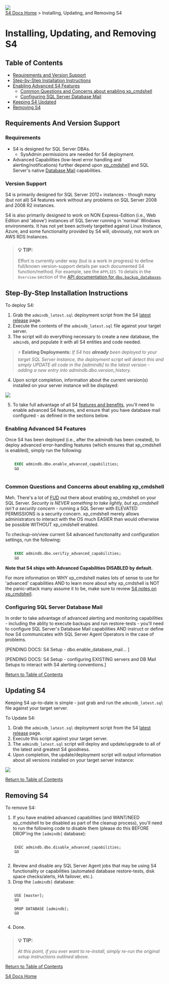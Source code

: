 ﻿![](https://assets.overachiever.net/s4/images/s4_main_logo.png)  
[S4 Docs Home](/readme.md) > Installing, Updating, and Removing S4

# Installing, Updating, and Removing S4

## Table of Contents
- [Requirements and Version Support](#requirements-and-version-support)
- [Step-by-Step Installation Instructions](#step-by-step-installation-instructions)
- [Enabling Advanced S4 Features](#enabling-advanced-s4-features) 
    - [Common Questions and Concerns about enabling xp_cmdshell](#common-questions-and-concerns-about-enabling-xp_cmdshell)
    - [Configuring SQL Server Database Mail](#configuring-sql-server-database-mail)
- [Keeping S4 Updated](#updating-s4)
- [Removing S4](#removing-s4)

## Requirements And Version Support

### Requirements
- S4 is designed for SQL Server DBAs. 
    - SysAdmin permissions are needed for S4 deployment.
- Advanced Capabilities (low-level error handling and alerting/notifications) further depend upon [xp_cmdshell](#enabling-advanced-s4-features) and SQL Server's native [Database Mail](#Configuring-sql-server-database-mail) capabilities.

### Version Support
S4 is primarily designed for SQL Server 2012+ instances - though many (but not all) S4 features work without any problems on SQL Server 2008 and 2008 R2 instances. 

S4 is also primarily designed to work on NON Express-Edition (i.e., Web Edition and 'above') instances of SQL Server running in 'normal' Windows environments. It has not yet been actively targetted against Linux Instance, Azure, and some functionality provided by S4 will, obviously, not work on AWS RDS Instances. 

> ### :bulb: **TIP:**
> Effort is currently under way (but is a work in progress) to define full/known version-support details per each documented S4 function/method. For example, see the `APPLIES TO` details in the `Overview` section of the [API documentation for `dbo.backup_databases`](/documentation/apis/backup_databases.md).

## Step-By-Step Installation Instructions
To deploy S4:
1. Grab the `admindb_latest.sql` deployment script from the S4 [latest release](https://github.com/overachiever-productions/s4/releases/latest) page.
2. Execute the contents of the `admindb_latest.sql` file against your target server. 
3. The script will do everything necessary to create a new database, the `admindb`, and populate it with all S4 entities and code needed.

> :zap: **Existing Deployments:** *If S4 has **already** been deployed to your target SQL Server Instance, the deployment script will detect this and simply UPDATE all code in the [admindb] to the latest version - adding a new entry into admindb.dbo.version_history.* 

4. Upon script completion, information about the current version(s) installed on your server instance will be displayed:

![](https://assets.overachiever.net/s4/images/install_install_completed.gif)

5. To take full advantage of all S4 [features and benefits](/readme.md#features-and-benefits), you'll need to enable advanced S4 features, and ensure that you have database mail configured - as defined in the sections below.

### Enabling Advanced S4 Features
Once S4 has been deployed (i.e., after the admindb has been created), to deploy advanced error-handling features (which ensures that xp_cmdshell is enabled), simply run the following: 

```sql

    EXEC admindb.dbo.enable_advanced_capabilities;
    GO
    
```

### Common Questions and Concerns about enabling xp_cmdshell 
Meh. There's a lot of [FUD](https://en.wikipedia.org/wiki/Fear,_uncertainty_and_doubt) out there about enabling xp_cmdshell on your SQL Server. *Security is NEVER something to take lightly, but xp_cmdshell isn't a security concern* - running a SQL Server with ELEVATED PERMISSIONS is a security concern. xp_cmdshell merely allows administrators to interact with the OS much EASIER than would otherwise be possible WITHOUT xp_cmdshell enabled. 

To checkup-on/view current S4 advanced functionality and configuration settings, run the following: 

```sql

    EXEC admindb.dbo.verifiy_advanced_capabilities;
    GO

```

**Note that S4 ships with Advanced Capabilities DISABLED by default.**

For more information on WHY xp_cmdshell makes lots of sense to use for 'advanced' capabilities AND to learn more about why xp_cmdshell is NOT the panic-attack many assume it to be, make sure to review [S4 notes on xp_cmdshell](/documentation/notes/xp_cmdshell.md).

### Configuring SQL Server Database Mail
In order to take advantage of advanced alerting and monitoring capabilities - including the ablity to execute backups and run restore-tests - you'll need to configure SQL Server's Database Mail capabilities AND instruct or define how S4 communicates with SQL Server Agent Operators in the case of problems.

[PENDING DOCS: S4 Setup - dbo.enable_database_mail... ]

[PENDING DOCS: S4 Setup - configuring EXISTING servers and DB Mail Setups to interact with S4 alerting conventions.]

[Return to Table of Contents](#table-of-contents)

## Updating S4
Keeping S4 up-to-date is simple - just grab and run the `admindb_latest.sql` file against your target server.

To Update S4: 
1. Grab the `admindb_latest.sql` deployment script from the S4 [latest release](https://github.com/overachiever-productions/s4/releases/latest) page.
2. Execute this script against your target server.
3. The `admindb_latest.sql` script will deploy and update/upgrade to all of the latest and greatest S4 goodness. 
4. Upon completion, the update/deployment script will output information about all versions installed on your target server instance:

![](https://assets.overachiever.net/s4/images/install_update_completed.gif)

[Return to Table of Contents](#table-of-contents)

## Removing S4
To remove S4:
1. If you have enabled advanced capabilities (and WANT/NEED xp_cmdshell to be disabled as part of the cleanup process), you'll need to run the following code to disable them (please do this BEFORE DROP'ing the `[admindb]` database):   
```  

    EXEC admindb.dbo.disable_advanced_capabilities;  
    GO  
    
```

2. Review and disable any SQL Server Agent jobs that may be using S4 functionality or capabilities (automated database restore-tests, disk space checks/alerts, HA failover, etc.). 
3. Drop the `[admindb]` database: 
```

    USE [master];  
    GO   

    DROP DATABASE [admindb];  
    GO
    
```

4. Done. 

> ### :bulb: **TIP:**
> *At this point, if you ever want to re-install, simply re-run the original setup instructions outlined above.*

[Return to Table of Contents](#table-of-contents)

[S4 Docs Home](/readme.md)
